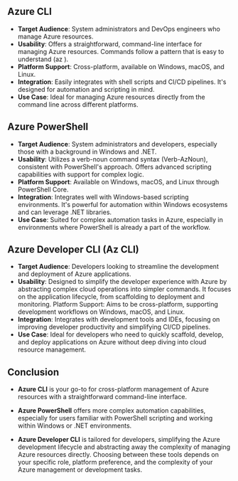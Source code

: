 ## Azure CLI
* **Target Audience**: System administrators and DevOps engineers who manage Azure resources.
* **Usability**: Offers a straightforward, command-line interface for managing Azure resources. Commands follow a pattern that is easy to understand (az <service> <action>).
* **Platform Support**: Cross-platform, available on Windows, macOS, and Linux.
* **Integration**: Easily integrates with shell scripts and CI/CD pipelines. It's designed for automation and scripting in mind.
* **Use Case**: Ideal for managing Azure resources directly from the command line across different platforms.

## Azure PowerShell
* **Target Audience**: System administrators and developers, especially those with a background in Windows and .NET.
* **Usability**: Utilizes a verb-noun command syntax (Verb-AzNoun), consistent with PowerShell's approach. Offers advanced scripting capabilities with support for complex logic.
* **Platform Support**: Available on Windows, macOS, and Linux through PowerShell Core.
* **Integration**: Integrates well with Windows-based scripting environments. It's powerful for automation within Windows ecosystems and can leverage .NET libraries.
* **Use Case**: Suited for complex automation tasks in Azure, especially in environments where PowerShell is already a part of the workflow.

## Azure Developer CLI (Az CLI)
* **Target Audience**: Developers looking to streamline the development and deployment of Azure applications.
* **Usability**: Designed to simplify the developer experience with Azure by abstracting complex cloud operations into simpler commands. It focuses on the application lifecycle, from scaffolding to deployment and monitoring.
Platform Support: Aims to be cross-platform, supporting development workflows on Windows, macOS, and Linux.
* **Integration**: Integrates with development tools and IDEs, focusing on improving developer productivity and simplifying CI/CD pipelines.
* **Use Case**: Ideal for developers who need to quickly scaffold, develop, and deploy applications on Azure without deep diving into cloud resource management.

## Conclusion
* **Azure CLI** is your go-to for cross-platform management of Azure resources with a straightforward command-line interface.

* **Azure PowerShell** offers more complex automation capabilities, especially for users familiar with PowerShell scripting and working within Windows or .NET environments.

* **Azure Developer CLI** is tailored for developers, simplifying the Azure development lifecycle and abstracting away the complexity of managing Azure resources directly.
Choosing between these tools depends on your specific role, platform preference, and the complexity of your Azure management or development tasks.